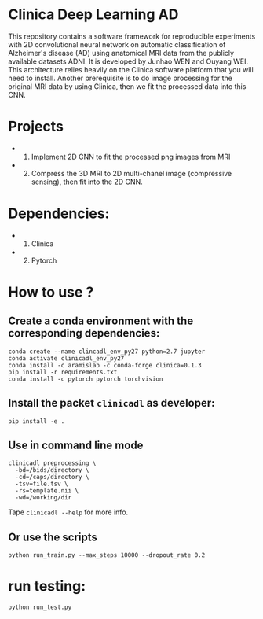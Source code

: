 # Clinica Deep Learning AD
This repository contains a software framework for reproducible experiments with
2D convolutional neural network on automatic classification of Alzheimer's
disease (AD) using anatomical MRI data from the publicly available datasets
ADNI. It is developed by Junhao WEN and Ouyang WEI.  This architecture relies
heavily on the Clinica software platform that you will need to install. Another
prerequisite is to do image processing for the original MRI data by using
Clinica, then we fit the processed data into this CNN.

# Projects
- 1) Implement 2D CNN to fit the processed png images from MRI
- 2) Compress the 3D MRI to 2D multi-chanel image (compressive sensing), then
  fit into the 2D CNN.

# Dependencies:
- 1) Clinica
- 2) Pytorch

# How to use ?

## Create a conda environment with the corresponding dependencies:

```
conda create --name clincadl_env_py27 python=2.7 jupyter
conda activate clinicadl_env_py27
conda install -c aramislab -c conda-forge clinica=0.1.3
pip install -r requirements.txt
conda install -c pytorch pytorch torchvision
```

## Install the packet `clinicadl` as developer:

```
pip install -e .
```

## Use in command line mode

```
clinicadl preprocessing \
  -bd=/bids/directory \
  -cd=/caps/directory \
  -tsv=file.tsv \
  -rs=template.nii \
  -wd=/working/dir
```

Tape `clinicadl --help` for more info.



## Or use the scripts
```
python run_train.py --max_steps 10000 --dropout_rate 0.2
```
# run testing:
```
python run_test.py
```
